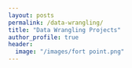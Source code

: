 ```yaml
---
layout: posts
permalink: /data-wrangling/
title: "Data Wrangling Projects"
author_profile: true
header:
  image: "/images/fort point.png"
---
```




